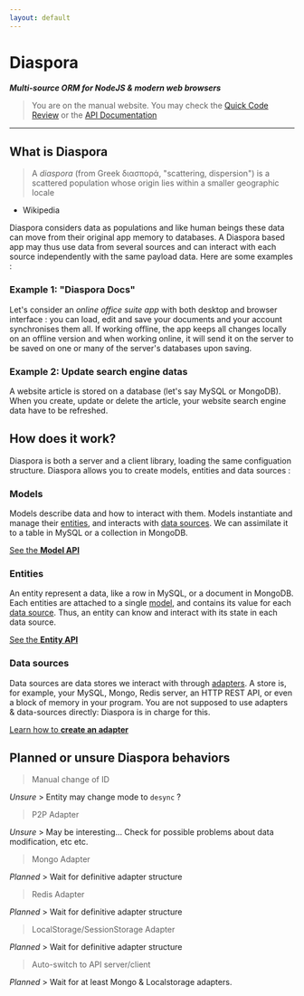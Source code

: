 ```yaml
---
layout: default
---
```


# Diaspora

***Multi-source ORM for NodeJS & modern web browsers***


> You are on the manual website. You may check the [Quick Code Review](docco/index.html) or the [API Documentation](jsdoc/index.html)

---

## What is Diaspora

> A *diaspora* (from Greek διασπορά, "scattering, dispersion") is a scattered population whose origin lies within a smaller geographic locale
- Wikipedia

Diaspora considers data as populations and like human beings these data can move from their original app memory to databases.
A Diaspora based app may thus use data from several sources and can interact with each source independently with the same payload data.
Here are some examples :

### Example 1: "Diaspora Docs"

Let's consider an *online office suite app* with both desktop and browser interface : you can load, edit and save your documents and your account synchronises them all.
If working offline, the app keeps all changes locally on an offline version and when working online, it will send it on the server to be saved on one or many of the server's databases upon saving.


### Example 2: Update search engine datas

A website article is stored on a database (let's say MySQL or MongoDB). When you create, update or delete the article, your website search engine data have to be refreshed.


## How does it work?

Diaspora is both a server and a client library, loading the same configuation structure.
Diaspora allows you to create models, entities and data sources :

### Models

Models describe data and how to interact with them. Models instantiate and manage their [entities](#), and interacts with [data sources](). We can assimilate it to a table in MySQL or a collection in MongoDB.

<a href="#" class="btn">See the <b>Model API</b></a>

### Entities

An entity represent a data, like a row in MySQL, or a document in MongoDB. Each entities are attached to a single [model](), and contains its value for each [data source](). Thus, an entity can know and interact with its state in each data source.

<a href="#" class="btn">See the <b>Entity API</b></a>

### Data sources

Data sources are data stores we interact with through [adapters](). A store is, for example, your MySQL, Mongo, Redis server, an HTTP REST API, or even a block of memory in your program. You are not supposed to use adapters & data-sources directly: Diaspora is in charge for this.

<a href="#" class="btn">Learn how to <b>create an adapter</b></a>

## Planned or unsure Diaspora behaviors

> Manual change of ID

*Unsure* > Entity may change mode to `desync` ?

> P2P Adapter

*Unsure* > May be interesting... Check for possible problems about data modification, etc etc.

> Mongo Adapter

*Planned* > Wait for definitive adapter structure

> Redis Adapter

*Planned* > Wait for definitive adapter structure

> LocalStorage/SessionStorage Adapter

*Planned* > Wait for definitive adapter structure

> Auto-switch to API server/client

*Planned* > Wait for at least Mongo & Localstorage adapters.

<div id="disqus_thread"></div>